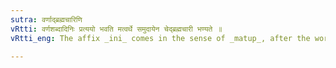 ```yaml
---
sutra: वर्णाद्ब्रह्मचारिणि
vRtti: वर्णशब्दादिनिः प्रत्ययो भवति मत्वर्थे समुदायेन चेद्ब्रह्मचारी भण्यते ॥
vRtti_eng: The affix _ini_ comes in the sense of _matup_, after the word _varna_, when the word so formed means a _Brahmacharin_.

---
```

